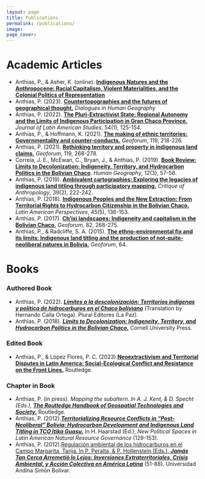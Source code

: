 ```yaml
---
layout: page
title: Publications
permalink: /publications/
image:
page_cover:
---
```


# Academic Articles

- Anthias, P., & Asher, K. (online). [**Indigenous Natures and the Anthropocene: Racial Capitalism, Violent Materialities, and the Colonial Politics of Representation**](https://doi.org/10.1111/anti.13078)
- Anthias, P. (2023). [**Countertopographies and the futures of geographical thought.**](https://doi.org/10.1177/20438206231171202) *Dialogues in Human Geography*
- Anthias, P. (2022). [**The Pluri-Extractivist State: Regional Autonomy and the Limits of Indigenous Participation in Gran Chaco Province.**](https://doi.org/10.1017/s0022216x21000997) *Journal of Latin American Studies*, 54(1), 125-154. 
- Anthias, P., & Hoffmann, K. (2021). [**The making of ethnic territories: Governmentality and counter-conducts.**](https://doi.org/10.1016/j.geoforum.2020.06.027) *Geoforum*, 119, 218-226.
- Anthias, P. (2021). [**Rethinking territory and property in indigenous land claims.**](https://doi.org/10.1016/j.geoforum.2019.09.008) *Geoforum*, 119, 268-278.
- Correia, J. E., McEwan, C., Bryan, J., & Anthias, P. (2019). [**Book Review: Limits to Decolonization: Indigeneity, Territory, and Hydrocarbon Politics in the Bolivian Chaco**](https://doi.org/10.1177/194277861901200301). *Human Geography*, 12(3), 57-58. 
- Anthias, P. (2019). [**Ambivalent cartographies: Exploring the legacies of indigenous land titling through participatory mapping.**](https://doi.org/10.1177/0308275x19842920) *Critique of Anthropology*, 39(2), 222-242.
- Anthias, P. (2018). [**Indigenous Peoples and the New Extraction: From Territorial Rights to Hydrocarbon Citizenship in the Bolivian Chaco.**](https://doi.org/10.1177/0094582x16678804) *Latin American Perspectives*, 45(5), 136-153. 
- Anthias, P. (2017). [**Ch’ixi landscapes: Indigeneity and capitalism in the Bolivian Chaco.**](https://doi.org/10.1016/j.geoforum.2016.09.013) *Geoforum,* 82, 268-275.
- Anthias, P., & Radcliffe, S. A. (2015). [**The ethno-environmental fix and its limits: Indigenous land titling and the production of not-quite-neoliberal natures in Bolivia.**](https://doi.org/10.1016/j.geoforum.2013.06.007) *Geoforum*, 64.

# Books

### Authored Book

- Anthias, P. (2022). [***Límites a la descolonización: Territorios indígenas y política de hidrocarburos en el Chaco boliviano***](https://durham-repository.worktribe.com/output/1120148) (Translation by Hernando Calla Ortega). Plural Editores (La Paz).
- Anthias, P. (2018). [***Limits to Decolonization: Indigeneity, Territory, and Hydrocarbon Politics in the Bolivian Chaco.***](https://durham-repository.worktribe.com/output/1121919) Cornell University Press.

### Edited Book

- Anthias, P., & López Flores, P. C. (2023).[**Neoextractivism and Territorial Disputes in Latin America: Social-Ecological Conflict and Resistance on the Front Lines.**](https://doi.org/10.4324/9781003267461) Routledge. 

### Chapter in Book

- Anthias, P. (in press). *Mapping the subaltern. In A. J. Kent, & D. Specht (Eds.),* [***The Routledge Handbook of Geospatial Technologies and Society.***](https://doi.org/10.4324/9780367855765-11) Routledge. 
- Anthias, P. (2012).[***Territorializing Resource Conflicts in “Post-Neoliberal” Bolivia: Hydrocarbon Development and Indigenous Land Titling in TCO Itika Guasu.***](https://doi.org/10.1057/9781137073723_7) In H. Haarstad (Ed.), *New Political Spaces in Latin American Natural Resource Governance* (129-153).
- Anthias, P. (2012).[Regulación ambiental de los hidrocarburos en el Campo Margarita, Tarija. In P. Peralta, & P. Hollenstein (Eds.), ***Jamás Tan Cerca Arremetió lo Lejos: Inversiones Extraterritoriales, Crisis Ambiental, y Acción Colectiva en América Latina***](https://durham-repository.worktribe.com/output/1633438) (51-88). Universidad Andina Simón Bolívar.

